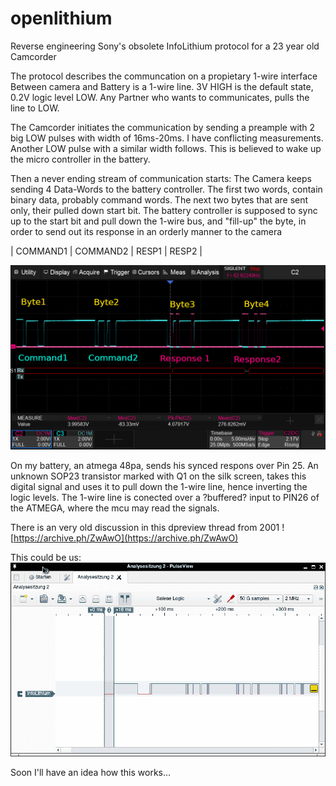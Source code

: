 # openlithium
Reverse engineering Sony's obsolete InfoLithium protocol for a 23 year old Camcorder


The protocol describes the communcation on a propietary 1-wire
interface Between camera and Battery is a 1-wire line. 3V HIGH is the
default state, 0.2V logic level LOW.  Any Partner who wants to
communicates, pulls the line to LOW.

The Camcorder initiates the communication by sending a preample with 2
big LOW pulses with width of 16ms-20ms. I have conflicting
measurements.  Another LOW pulse with a similar width follows. This is
believed to wake up the micro controller in the battery.

Then a never ending stream of communication starts: The Camera keeps
sending 4 Data-Words to the battery controller. The first two words,
contain binary data, probably command words. The next two bytes that
are sent only, their pulled down start bit. The battery controller is
supposed to sync up to the start bit and pull down the 1-wire bus, and
"fill-up" the byte, in order to send out its response in an orderly
manner to the camera


| COMMAND1 | COMMAND2 | RESP1 | RESP2 |

![1wire_frame](1wire_frame.png)

On my battery, an atmega 48pa, sends his synced respons over
Pin 25. An unknown SOP23 transistor marked with Q1 on the silk screen,
takes this digital signal and uses it to pull down the 1-wire line,
hence inverting the logic levels. The 1-wire line is conected over a
?buffered? input to PIN26 of the ATMEGA, where the mcu may read the signals.

There is an very old discussion in this dpreview thread from 2001
![https://archive.ph/ZwAwO](https://archive.ph/ZwAwO)



This could be us:
![this_could_be_us.png](this_could_be_us.png)

Soon I'll have an idea how this works...
